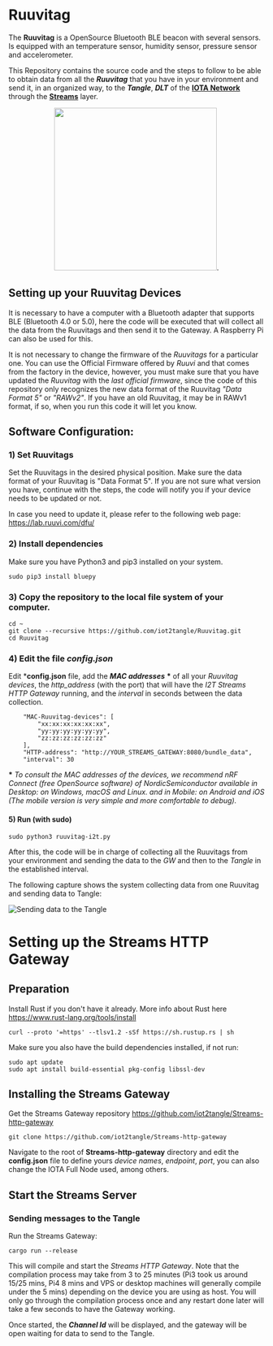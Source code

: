 # Ruuvitag

The **Ruuvitag** is a OpenSource Bluetooth BLE beacon with several sensors. Is equipped with an temperature sensor, humidity sensor, pressure sensor and accelerometer.

This Repository contains the source code and the steps to follow to be able to obtain data from all the ***Ruuvitag*** that you have in your environment and send it, in an organized way, to the ***Tangle***, ***DLT*** of the **[IOTA Network](https://www.iota.org/)** through the **[Streams](https://www.iota.org/solutions/streams)** layer.

<p align="center"> <img src="https://i.postimg.cc/HnM5hHT2/Screenshot-from-2021-03-22-14-50-07.png" width="320">.

## Setting up your Ruuvitag Devices

It is necessary to have a computer with a Bluetooth adapter that supports BLE (Bluetooth 4.0 or 5.0), here the code will be executed that will collect all the data from the Ruuvitags and then send it to the Gateway. A Raspberry Pi can also be used for this.

It is not necessary to change the firmware of the *Ruuvitags* for a particular one. You can use the Official Firmware offered by *Ruuvi* and that comes from the factory in the device, however, you must make sure that you have updated the *Ruuvitag* with the *last official firmware*, since the code of this repository only recognizes the new data format of the Ruuvitag *"Data Format 5"* or *"RAWv2"*. If you have an old Ruuvitag, it may be in RAWv1 format, if so, when you run this code it will let you know.

## Software Configuration:

### 1) Set Ruuvitags

Set the Ruuvitags in the desired physical position. Make sure the data format of your Ruuvitag is "Data Format 5". If you are not sure what version you have, continue with the steps, the code will notify you if your device needs to be updated or not.

In case you need to update it, please refer to the following web page:
https://lab.ruuvi.com/dfu/

### 2) Install dependencies
Make sure you have Python3 and pip3 installed on your system.
```
sudo pip3 install bluepy
```

### 3) Copy the repository to the local file system of your computer.
```
cd ~
git clone --recursive https://github.com/iot2tangle/Ruuvitag.git
cd Ruuvitag
```

### 4) Edit the file *config.json*

Edit ***config.json** file, add the ***MAC addresses*** **\*** of all your *Ruuvitag devices*, the *http_address* (with the port) that will have the *I2T Streams HTTP Gateway* running, and the *interval* in seconds between the data collection. 
```
    "MAC-Ruuvitag-devices": [
        "xx:xx:xx:xx:xx:xx",
        "yy:yy:yy:yy:yy:yy",
        "zz:zz:zz:zz:zz:zz"
    ],
    "HTTP-address": "http://YOUR_STREAMS_GATEWAY:8080/bundle_data",
    "interval": 30
```
**\*** *To consult the MAC addresses of the devices, we recommend nRF Connect (free OpenSource software) of NordicSemiconductor available in Desktop: on Windows, macOS and Linux. and in Mobile: on Android and iOS (The mobile version is very simple and more comfortable to debug).* 

#### 5) Run (with sudo)
```
sudo python3 ruuvitag-i2t.py
```

After this, the code will be in charge of collecting all the Ruuvitags from your environment and sending the data to the *GW* and then to the *Tangle* in the established interval.

The following capture shows the system collecting data from one Ruuvitag and sending data to Tangle:

![Sending data to the Tangle](https://i.postimg.cc/MT1pf5q9/Screenshot-from-2021-03-21-23-34-22.png)
	
# Setting up the Streams HTTP Gateway

## Preparation

Install Rust if you don't have it already. More info about Rust here https://www.rust-lang.org/tools/install

```
curl --proto '=https' --tlsv1.2 -sSf https://sh.rustup.rs | sh
```

Make sure you also have the build dependencies installed, if not run:  

```
sudo apt update
sudo apt install build-essential pkg-config libssl-dev
```

## Installing the Streams Gateway
Get the Streams Gateway repository
https://github.com/iot2tangle/Streams-http-gateway

```
git clone https://github.com/iot2tangle/Streams-http-gateway
```

Navigate to the root of **Streams-http-gateway** directory and edit the **config.json** file to define yours *device names*, *endpoint*, *port*, you can also change the IOTA Full Node used, among others.

## Start the Streams Server

### Sending messages to the Tangle

Run the Streams Gateway:

```
cargo run --release  
```

This will compile and start the *Streams HTTP Gateway*. Note that the compilation process may take from 3 to 25 minutes (Pi3 took us around 15/25 mins, Pi4 8 mins and VPS or desktop machines will generally compile under the 5 mins) depending on the device you are using as host.
You will only go through the compilation process once and any restart done later will take a few seconds to have the Gateway working.

Once started, the ***Channel Id*** will be displayed, and the gateway will be open waiting for data to send to the Tangle.


